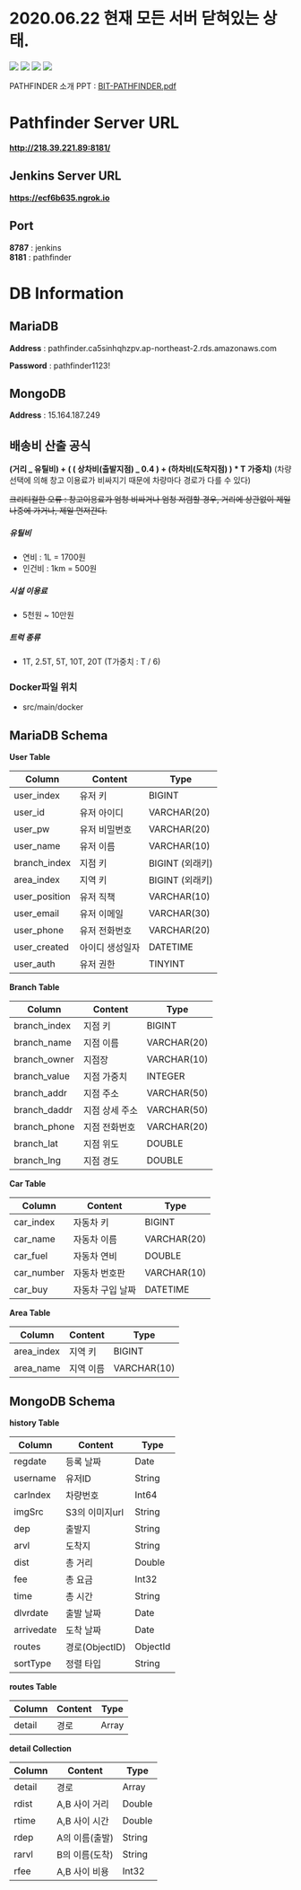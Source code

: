# 2020.06.22 현재 모든 서버 닫혀있는 상태.

![](./images/2020-06-22-21-39-04.png)
![](./images/2020-06-22-21-39-25.png)
![](./images/2020-06-22-21-39-47.png)
![](./images/2020-06-22-21-40-08.png)

PATHFINDER 소개 PPT : [BIT-PATHFINDER.pdf](https://github.com/9m1i9n1/pathfinder/files/4813191/BIT-PATHFINDER.pdf)

# Pathfinder Server URL

**http://218.39.221.89:8181/**

## Jenkins Server URL

**https://ecf6b635.ngrok.io**

## Port

**8787** : jenkins  
**8181** : pathfinder

# DB Information

## MariaDB

**Address** : pathfinder.ca5sinhqhzpv.ap-northeast-2.rds.amazonaws.com

**Password** : pathfinder1123!

## MongoDB

**Address** : 15.164.187.249

## 배송비 산출 공식

**(거리 _ 유틸비) + ( ( 상차비(출발지점) _ 0.4 ) + (하차비(도착지점) ) \* T 가중치)**
(차량 선택에 의해 창고 이용료가 비싸지기 때문에 차량마다 경로가 다를 수 있다)

~~크리티컬한 오류 : 창고이용료가 엄청 비싸거나 엄청 저렴할 경우, 거리에 상관없이 제일 나중에 가거나, 제일 먼저간다.~~

##### 유틸비

- 연비 : 1L = 1700원
- 인건비 : 1km = 500원

##### 시설 이용료

- 5천원 ~ 10만원

##### 트럭 종류

- 1T, 2.5T, 5T, 10T, 20T (T가중치 : T / 6)

### Docker파일 위치

- src/main/docker

## MariaDB Schema

**User Table**

| Column        | Content         | Type            |
| ------------- | --------------- | --------------- |
| user_index    | 유저 키         | BIGINT          |
| user_id       | 유저 아이디     | VARCHAR(20)     |
| user_pw       | 유저 비밀번호   | VARCHAR(20)     |
| user_name     | 유저 이름       | VARCHAR(10)     |
| branch_index  | 지점 키         | BIGINT (외래키) |
| area_index    | 지역 키         | BIGINT (외래키) |
| user_position | 유저 직책       | VARCHAR(10)     |
| user_email    | 유저 이메일     | VARCHAR(30)     |
| user_phone    | 유저 전화번호   | VARCHAR(20)     |
| user_created  | 아이디 생성일자 | DATETIME        |
| user_auth     | 유저 권한       | TINYINT         |

**Branch Table**

| Column       | Content        | Type        |
| ------------ | -------------- | ----------- |
| branch_index | 지점 키        | BIGINT      |
| branch_name  | 지점 이름      | VARCHAR(20) |
| branch_owner | 지점장         | VARCHAR(10) |
| branch_value | 지점 가중치    | INTEGER     |
| branch_addr  | 지점 주소      | VARCHAR(50) |
| branch_daddr | 지점 상세 주소 | VARCHAR(50) |
| branch_phone | 지점 전화번호  | VARCHAR(20) |
| branch_lat   | 지점 위도      | DOUBLE      |
| branch_lng   | 지점 경도      | DOUBLE      |

**Car Table**

| Column     | Content          | Type        |
| ---------- | ---------------- | ----------- |
| car_index  | 자동차 키        | BIGINT      |
| car_name   | 자동차 이름      | VARCHAR(20) |
| car_fuel   | 자동차 연비      | DOUBLE      |
| car_number | 자동차 번호판    | VARCHAR(10) |
| car_buy    | 자동차 구입 날짜 | DATETIME    |

**Area Table**

| Column     | Content   | Type        |
| ---------- | --------- | ----------- |
| area_index | 지역 키   | BIGINT      |
| area_name  | 지역 이름 | VARCHAR(10) |

## MongoDB Schema

**history Table**

| Column     | Content        | Type     |
| ---------- | -------------- | -------- |
| regdate    | 등록 날짜      | Date     |
| username   | 유저ID         | String   |
| carIndex   | 차량번호       | Int64    |
| imgSrc     | S3의 이미지url | String   |
| dep        | 출발지         | String   |
| arvl       | 도착지         | String   |
| dist       | 총 거리        | Double   |
| fee        | 총 요금        | Int32    |
| time       | 총 시간        | String   |
| dlvrdate   | 출발 날짜      | Date     |
| arrivedate | 도착 날짜      | Date     |
| routes     | 경로(ObjectID) | ObjectId |
| sortType   | 정렬 타입      | String   |

**routes Table**

| Column | Content | Type  |
| ------ | ------- | ----- |
| detail | 경로    | Array |

**detail Collection**

| Column | Content        | Type   |
| ------ | -------------- | ------ |
| detail | 경로           | Array  |
| rdist  | A,B 사이 거리  | Double |
| rtime  | A,B 사이 시간  | Double |
| rdep   | A의 이름(출발) | String |
| rarvl  | B의 이름(도착) | String |
| rfee   | A,B 사이 비용  | Int32  |
